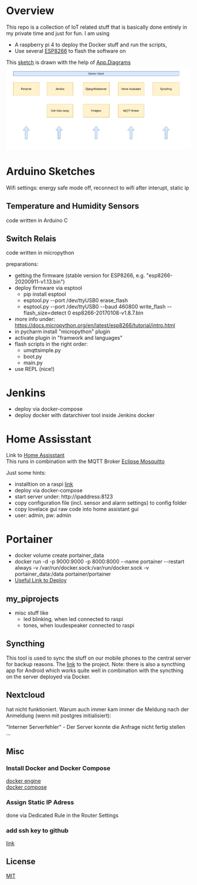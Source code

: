 # Overview
This repo is a collection of IoT related stuff that is basically done entirely in my private time and just for fun.
I am using
- A raspberry pi 4 to deploy the Docker stuff and run the scripts,
- Use several [ESP8266](https://arduino-esp8266.readthedocs.io/en/latest/esp8266wifi/readme.html) to flash the software on

This [sketch](./DockerStack.drawio) is drawn with the help of [App.Diagrams](https://app.diagrams.net/) \
![docker stack](./img/high_level_docker_stack.png)

# Arduino Sketches
Wifi settings: energy safe mode off, reconnect to wifi after interupt, static ip

## Temperature and Humidity Sensors
code written in Arduino C

## Switch Relais
code written in micropython

preparations:
- getting the firmware (stable version for ESP8266, e.g. "esp8266-20200911-v1.13.bin")
- deploy firmware via esptool
    - pip install esptool
    - esptool.py --port /dev/ttyUSB0 erase_flash
    - esptool.py --port /dev/ttyUSB0 --baud 460800 write_flash --flash_size=detect 0 esp8266-20170108-v1.8.7.bin
- more info under: https://docs.micropython.org/en/latest/esp8266/tutorial/intro.html
- in pycharm install "micropython" plugin
- activate plugin in "framwork and languages"
- flash scripts in the right order:
    - umqttsimple.py
    - boot.py
    - main.py
- use REPL (nice!)

# Jenkins
- deploy via docker-compose
- deploy docker with datarchiver tool inside Jenkins docker

# Home Assisstant
Link to [Home Assisstant](https://www.home-assistant.io/) \
This runs in combination with the MQTT Broker [Eclipse Mosquitto](https://mosquitto.org/)

Just some hints:
- installtion on a raspi [link](https://www.home-assistant.io/docs/installation/raspberry-pi/)
- deploy via docker-compose
- start server under: http://ipaddress:8123
- copy configuration file (incl. sensor and alarm settings) to config folder
- copy lovelace gui raw code into home assistant gui
- user: admin, pw: admin

# Portainer
- docker volume create portainer_data
- docker run -d -p 9000:9000 -p 8000:8000 --name portainer --restart always -v /var/run/docker.sock:/var/run/docker.sock -v portainer_data:/data portainer/portainer
- [Useful Link to Deploy](https://portainer.readthedocs.io/en/latest/deployment.html)

## my_piprojects
- misc stuff like 
    - led blinking, when led connected to raspi 
    - tones, when loudespeaker connected to raspi

## Syncthing
This tool is used to sync the stuff on our mobile phones to the central server for backup reasons.
The [link](https://syncthing.net/) to the project.
Note: there is also a syncthing app for Android which works quite well in combination with the syncthing 
on the server deployed via Docker.

## Nextcloud
hat nicht funktioniert. Warum auch immer kam immer die Meldung nach der Anmeldung (wenn mit postgres initialisiert):

"Interner Serverfehler" - Der Server konnte die Anfrage nicht fertig stellen ...

## Misc
### Install Docker and Docker Compose
[docker engine](https://docs.docker.com/engine/install/ubuntu/) \
[docker compose](https://docs.docker.com/compose/install/)

### Assign Static IP Adress
done via Dedicated Rule in the Router Settings

### add ssh key to github
[link](https://docs.github.com/en/authentication/connecting-to-github-with-ssh/generating-a-new-ssh-key-and-adding-it-to-the-ssh-agent)

## License
[MIT](./LICENSE) 
